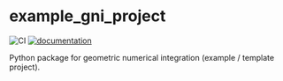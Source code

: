 # example_gni_project

![CI](https://github.com/MarkusLohmayer/example_gni_project/workflows/CI/badge.svg)
[![documentation](https://img.shields.io/badge/docs-passing-<COLOR>.svg)](https://markuslohmayer.github.io/example_gni_project/)

Python package for geometric numerical integration (example / template project).
